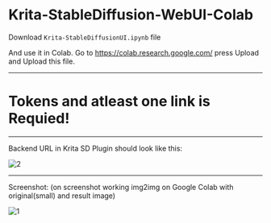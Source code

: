 # Krita-StableDiffusion-WebUI-Colab

Download `Krita-StableDiffusionUI.ipynb` file

And use it in Colab. Go to https://colab.research.google.com/ press Upload and Upload this file.

___

# Tokens and atleast one link is Requied!

___

Backend URL in Krita SD Plugin should look like this:

![2](https://user-images.githubusercontent.com/24825887/197233926-f6a269ec-e5ab-4743-ba14-9d020fabb66d.png)

___

Screenshot: (on screenshot working img2img on Google Colab with original(small) and result image)

![1](https://user-images.githubusercontent.com/24825887/197233915-462b6cd7-230b-4091-9164-2d02a5784561.png)
